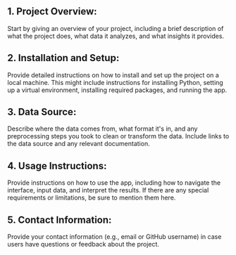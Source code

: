 ## 1. Project Overview: 
 Start by giving an overview of your project, including a brief description of what the project does, what data it analyzes, and what insights it provides.

## 2. Installation and Setup: 
 Provide detailed instructions on how to install and set up the project on a local machine. This might include instructions for installing Python, setting up a virtual environment, installing required packages, and running the app.

## 3. Data Source: 
Describe where the data comes from, what format it's in, and any preprocessing steps you took to clean or transform the data. Include links to the data source and any relevant documentation.

## 4. Usage Instructions: 
Provide instructions on how to use the app, including how to navigate the interface, input data, and interpret the results. If there are any special requirements or limitations, be sure to mention them here.

## 5. Contact Information: 
Provide your contact information (e.g., email or GitHub username) in case users have questions or feedback about the project.
